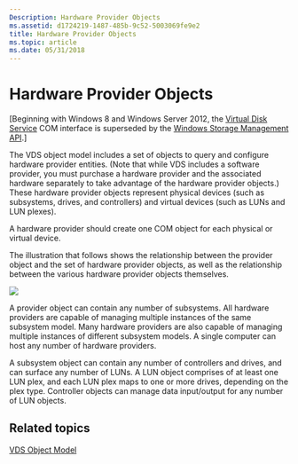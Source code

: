 ```yaml
---
Description: Hardware Provider Objects
ms.assetid: d1724219-1487-485b-9c52-5003069fe9e2
title: Hardware Provider Objects
ms.topic: article
ms.date: 05/31/2018
---
```


# Hardware Provider Objects

\[Beginning with Windows 8 and Windows Server 2012, the [Virtual Disk Service](virtual-disk-service-portal.md) COM interface is superseded by the [Windows Storage Management API](/previous-versions/windows/desktop/stormgmt/windows-storage-management-api-portal).\]

The VDS object model includes a set of objects to query and configure hardware provider entities. (Note that while VDS includes a software provider, you must purchase a hardware provider and the associated hardware separately to take advantage of the hardware provider objects.) These hardware provider objects represent physical devices (such as subsystems, drives, and controllers) and virtual devices (such as LUNs and LUN plexes).

A hardware provider should create one COM object for each physical or virtual device.

The illustration that follows shows the relationship between the provider object and the set of hardware provider objects, as well as the relationship between the various hardware provider objects themselves.

![](images/vdshwobjects.png)

A provider object can contain any number of subsystems. All hardware providers are capable of managing multiple instances of the same subsystem model. Many hardware providers are also capable of managing multiple instances of different subsystem models. A single computer can host any number of hardware providers.

A subsystem object can contain any number of controllers and drives, and can surface any number of LUNs. A LUN object comprises of at least one LUN plex, and each LUN plex maps to one or more drives, depending on the plex type. Controller objects can manage data input/output for any number of LUN objects.

## Related topics

<dl> <dt>

[VDS Object Model](vds-object-model.md)
</dt> </dl>

 

 